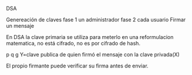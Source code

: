 DSA 

Genereación de claves
	fase 1 un administrador 
	fase 2 cada usuario
Firmar un mensaje

En DSA la clave primaria se utiliza para meterlo en una reformulacion matematica, no está cifrado, no es por cifrado de hash.


p q g Y=clave publica de quien firmó el mensaje con la clave privada(X)

El propio firmante puede verificar su firma antes de enviar.